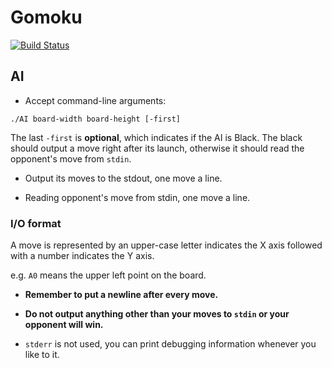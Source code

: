 # Gomoku

[![Build Status](https://travis-ci.org/tevino/gomoku.svg)](https://travis-ci.org/tevino/gomoku)

## AI

- Accept command-line arguments:

`./AI board-width board-height [-first]`

The last `-first` is **optional**, which indicates if the AI is Black.
The black should output a move right after its launch,
otherwise it should read the opponent's move from `stdin`.

- Output its moves to the stdout, one move a line.

- Reading opponent's move from stdin, one move a line.


### I/O format

A move is represented by an upper-case letter indicates the X axis followed with a number indicates the Y axis.

e.g. `A0` means the upper left point on the board.

- **Remember to put a newline after every move.**

- **Do not output anything other than your moves to `stdin` or your opponent will win.**
- `stderr` is not used, you can print debugging information whenever you like to it.

